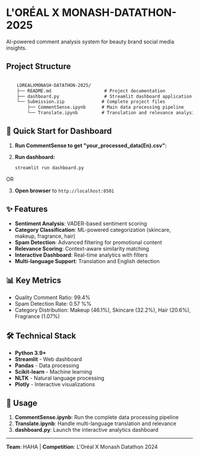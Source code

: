 # L'ORÉAL X MONASH-DATATHON-2025

AI-powered comment analysis system for beauty brand social media insights.

## Project Structure
```markdown

    LOREALXMONASH-DATATHON-2025/
    ├── README.md                    # Project documentation
    ├── dashboard.py                 # Streamlit dashboard application
    └── Submission.zip              # Complete project files
        ├── CommentSense.ipynb      # Main data processing pipeline
        └── Translate.ipynb         # Translation and relevance analysis
```

## 🚀 Quick Start for Dashboard

1. **Run CommentSense to get "your_processed_data(En).csv":**

2. **Run dashboard:**
   ```bash
   streamlit run dashboard.py
   ```
OR

3. **Open browser** to `http://localhost:8501`

## ✨ Features

- **Sentiment Analysis**: VADER-based sentiment scoring
- **Category Classification**: ML-powered categorization (skincare, makeup, fragrance, hair)
- **Spam Detection**: Advanced filtering for promotional content
- **Relevance Scoring**: Context-aware similarity matching
- **Interactive Dashboard**: Real-time analytics with filters
- **Multi-language Support**: Translation and English detection

## 📊 Key Metrics

- Quality Comment Ratio: 99.4%
- Spam Detection Rate: 0.57 %%
- Category Distribution: Makeup (46.1%), Skincare (32.2%), Hair (20.6%), Fragrance (1.07%)

## 🛠️ Technical Stack

- **Python 3.9+**
- **Streamlit** - Web dashboard
- **Pandas** - Data processing
- **Scikit-learn** - Machine learning
- **NLTK** - Natural language processing
- **Plotly** - Interactive visualizations

## 📝 Usage

1. **CommentSense.ipynb**: Run the complete data processing pipeline
2. **Translate.ipynb**: Handle multi-language translation and relevance
3. **dashboard.py**: Launch the interactive analytics dashboard

---

**Team**: HAHA | **Competition**: L'Oréal X Monash Datathon 2024

